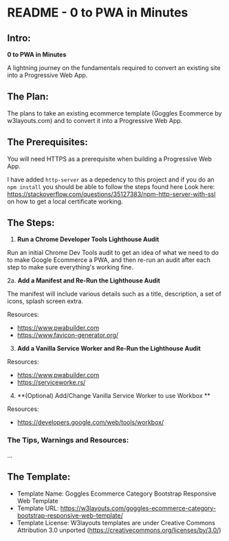 # README - 0 to PWA in Minutes

## Intro:

**0 to PWA in Minutes**

A lightning journey on the fundamentals required to convert an existing site into a Progressive Web App.

## The Plan:

The plans to take an existing ecommerce template (Goggles Ecommerce by w3layouts.com) and to convert it into a Progressive Web App.

## The Prerequisites:

You will need HTTPS as a prerequisite when building a Progressive Web App.

I have added `http-server` as a depedency to this project and if you do an `npm install` you should be able to follow the steps found here Look here: https://stackoverflow.com/questions/35127383/npm-http-server-with-ssl on how to get a local certificate working.

## The Steps:

1. **Run a Chrome Developer Tools Lighthouse Audit**

Run an initial Chrome Dev Tools audit to get an idea of what we need to do to make Google Ecommerce a PWA, and then re-run an audit after each step to make sure everything's working fine.

2a. **Add a Manifest and Re-Run the Lighthouse Audit**

The manifest will include various details such as a title, description, a set of icons, splash screen extra.

Resources:
- https://www.pwabuilder.com
- https://www.favicon-generator.org/

3. **Add a Vanilla Service Worker and Re-Run the Lighthouse Audit**

Resources:
- https://www.pwabuilder.com
- https://serviceworke.rs/

4. **(Optional) Add/Change Vanilla Service Worker to use Workbox **

Resources:
- https://developers.google.com/web/tools/workbox/

### The Tips, Warnings and Resources:

...

## The Template:

- Template Name: Goggles Ecommerce Category Bootstrap Responsive Web Template
- Template URL: https://w3layouts.com/goggles-ecommerce-category-bootstrap-responsive-web-template/
- Template License: W3layouts templates are under Creative Commons Attribution 3.0 unported (https://creativecommons.org/licenses/by/3.0/)
